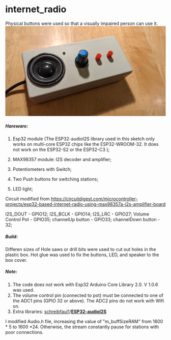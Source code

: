 # internet_radio

Physical buttons were used so that a visually impaired person can use it.
![](https://github.com/qisun1/internet_radio/blob/main/radio.jpg?raw=true)

##### Hareware:

1. Esp32 module (The ESP32-audioI2S library used in this sketch only works on multi-core ESP32 chips like the ESP32-WROOM-32. It does not work on the ESP32-S2 or the ESP32-C3 );
2. MAX98357 module: I2S decoder and amplifier;

3. Potentiometers with Switch;
4. Two Push buttons for switching stations;
5. LED light;

Circuit modified from https://circuitdigest.com/microcontroller-projects/esp32-based-internet-radio-using-max98357a-i2s-amplifier-board

I2S_DOUT  -  GPIO12; 
I2S_BCLK  -  GPIO14; 
I2S_LRC  -  GPIO27; 
Volume Control Pot  -  GPIO35; 
channelUp button  -  GPIO33; 
channelDown button  -  32; 

##### Build:
Differen sizes of Hole saws or drill bits were used to cut out holes in the plastic box. 
Hot glue was used to fix the buttons, LED, and speaker to the box cover.

##### Note:

1. The code does not work with Esp32 Arduino Core Library 2.0. V 1.0.6 was used.
2. The volume control pin (connected to pot) must be connected to one of the ADC1 pins (GPIO 32 or above). The ADC2 pins do not work with Wifi on.
3. Extra libraries: [schreibfaul1](https://github.com/schreibfaul1)/**[ESP32-audioI2S](https://github.com/schreibfaul1/ESP32-audioI2S)**

I modified Audio.h file, increasing the value of "m_buffSizeRAM"  from 1600 * 5 to 1600 *24. Otherwise, the stream constantly pause for stations with poor connections.
